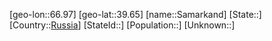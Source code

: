 ﻿---
location: [39.65,66.97]
type: City
tags:
- geo/City


SpocWebEntityId: 33905
isDeleted: false
confidential: public

---
[geo-lon::66.97]
[geo-lat::39.65]
[name::Samarkand]
[State::]
[Country::[Russia](geo/Continent/Europe/Russia.md)]
[StateId::]
[Population::]
[Unknown::]

